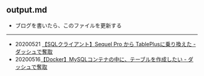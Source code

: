 ## output.md

- ブログを書いたら、このファイルを更新する

----------

- 20200521 [【SQLクライアント】Sequel Pro から TablePlusに乗り換えた - ダッシュで奪取](https://www.kyoruni.com/entry/sql/20200521)
- 20200516[【Docker】MySQLコンテナの中に、テーブルを作成したい - ダッシュで奪取](https://www.kyoruni.com/entry/docker/20200516)
